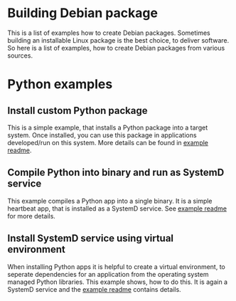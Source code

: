 # Building Debian package
This is a list of examples how to create Debian packages. Sometimes building an installable Linux package is the best choice, to deliver software. So here is a list of examples, how to create Debian packages from various sources.

# Python examples
## Install custom Python package
This is a simple example, that installs a Python package into a target system. Once installed, you can use this package in applications developed/run on this system. More details can be found in [example readme](python-package/README.md).

## Compile Python into binary and run as SystemD service 
This example compiles a Python app into a single binary. It is a simple heartbeat app, that is installed as a SystemD service. See [example readme](heartbeat-service/README.md) for more details.

## Install SystemD service using virtual environment
When installing Python apps it is helpful to create a virtual environment, to seperate dependencies for an application from the operating system managed Python libraries. This example shows, how to do this. It is again a SystemD service and the [example readme](shutdown-service/README.md) contains details.
